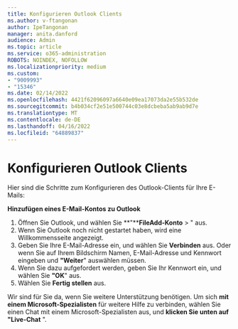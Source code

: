```yaml
---
title: Konfigurieren Outlook Clients
ms.author: v-ftangonan
author: IpeTangonan
manager: anita.danford
audience: Admin
ms.topic: article
ms.service: o365-administration
ROBOTS: NOINDEX, NOFOLLOW
ms.localizationpriority: medium
ms.custom:
- "9009993"
- "15346"
ms.date: 02/14/2022
ms.openlocfilehash: 4421f62096097a6640e09ea17073da2e55b532de
ms.sourcegitcommit: b4b034cf2e51e500744c03e8dcbeba5ab9ab9d7e
ms.translationtype: MT
ms.contentlocale: de-DE
ms.lasthandoff: 04/16/2022
ms.locfileid: "64889837"
---
```

# <a name="configure-outlook-client"></a>Konfigurieren Outlook Clients

Hier sind die Schritte zum Konfigurieren des Outlook-Clients für Ihre E-Mails:

**Hinzufügen eines E-Mail-Kontos zu Outlook**

1. Öffnen Sie Outlook, und wählen Sie **"****FileAdd-Konto** > " aus.
2. Wenn Sie Outlook noch nicht gestartet haben, wird eine Willkommensseite angezeigt.
3. Geben Sie Ihre E-Mail-Adresse ein, und wählen Sie **Verbinden** aus. Oder wenn Sie auf Ihrem Bildschirm Namen, E-Mail-Adresse und Kennwort eingeben und **"Weiter**" auswählen müssen.
4. Wenn Sie dazu aufgefordert werden, geben Sie Ihr Kennwort ein, und wählen Sie **"OK**" aus.
5. Wählen Sie **Fertig stellen** aus.

Wir sind für Sie da, wenn Sie weitere Unterstützung benötigen. Um sich **mit einem Microsoft-Spezialisten** für weitere Hilfe zu verbinden, wählen Sie einen Chat mit einem Microsoft-Spezialisten aus, und **klicken Sie unten auf "Live-Chat** ".
